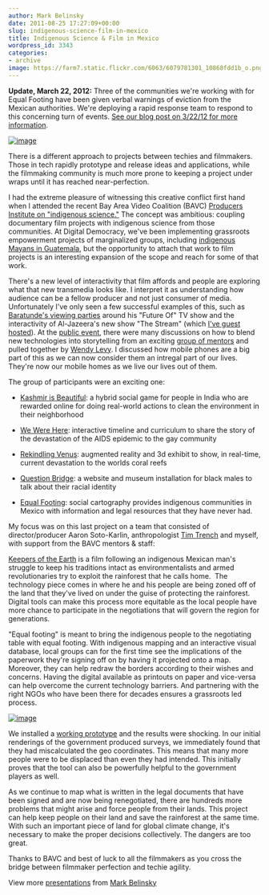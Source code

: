 ```yaml
---
author: Mark Belinsky
date: 2011-08-25 17:27:09+00:00
slug: indigenous-science-film-in-mexico
title: Indigenous Science & Film in Mexico
wordpress_id: 3343
categories:
- archive
image: https://farm7.static.flickr.com/6063/6079781301_10868fdd1b_o.png
---
```


**Update, March 22, 2012:** Three of the communities we're working with for Equal Footing have been given verbal warnings of eviction from the Mexican authorities. We're deploying a rapid response team to respond to this concerning turn of events. [See our blog post on 3/22/12 for more information](/blog/urgent-action-to-prevent-forced-evictions/).

[![image](https://farm7.static.flickr.com/6063/6079781301_10868fdd1b_o.png)](https://secure.flickr.com/photos/digitaldemocracy/6079681727/in/set-72157627516373580/)

There is a different approach to projects between techies and filmmakers. Those in tech rapidly prototype and release ideas and applications, while the filmmaking community is much more prone to keeping a project under wraps until it has reached near-perfection.

I had the extreme pleasure of witnessing this creative conflict first hand when I attended the recent Bay Area Video Coalition (BAVC) [Producers Institute on "indigenous science."](http://www.bavc.org/indigenous-science) The concept was ambitious: coupling documentary film projects with indigenous science from those communities. At Digital Democracy, we've been implementing grassroots empowerment projects of marginalized groups, including [indigenous Mayans in Guatemala](/archive/introducing-project-einstein-guatemala/), but the opportunity to attach that work to film projects is an interesting expansion of the scope and reach for some of that work.

There's a new level of interactivity that film affords and people are exploring what that new transmedia looks like. I interpret it as understanding how audience can be a fellow producer and not just consumer of media. Unfortunately I've only seen a few successful examples of this, such as [Baratunde's viewing parties](http://www.baratunde.com/blog/2009/8/5/baratunde-thurston-correspondent-of-the-future-says-the-futu.html) around his "Future Of" TV show and the interactivity of Al-Jazeera's new show "The Stream" (which [I've guest hosted](http://stream.aljazeera.com/episode/episode-2491)). At the [public event](http://www.tribecafilminstitute.org/blog/108194269.html), there were many discussions on how to blend new technologies into storytelling from an exciting [group of mentors](http://bavc.org/meet-your-mentors) and pulled together by [Wendy Levy](https://twitter.com/#!/twendywendy). I discussed how mobile phones are a big part of this as we can now consider them an intregal part of our lives. They're now our mobile homes as we live our lives out of them.

The group of participants were an exciting one:




  * [Kashmir is Beautiful](http://www.valleyofsaints.com/%20): a hybrid social game for people in India who are rewarded online for doing real-world actions to clean the environment in their neighborhood


  * [We Were Here](http://wewereherefilm.com/): interactive timeline and curriculum to share the story of the devastation of the AIDS epidemic to the gay community


  * [Rekindling Venus](http://rekindlingvenus.com/%20): augmented reality and 3d exhibit to show, in real-time, current devastation to the worlds coral reefs


  * [Question Bridge](http://questionbridge.com/): a website and museum installation for black males to talk about their racial identity


  * [Equal Footing](http://keepersoftheearthfilm.com/): social cartography provides indigenous communities in Mexico with information and legal resources that they have never had.


My focus was on this last project on a team that consisted of director/producer Aaron Soto-Karlin, anthropologist [Tim Trench](http://vimeo.com/17308543) and myself, with support from the BAVC mentors & staff:

[Keepers of the Earth](http://keepersoftheearthfilm.com/) is a film following an indigenous Mexican man's struggle to keep his traditions intact as environmentalists and armed revolutionaries try to exploit the rainforest that he calls home.  The technology piece comes in where he and his people are being zoned off of the land that they've lived on under the guise of protecting the rainforest. Digital tools can make this process more equitable as the local people have more chance to participate in the negotiations that will govern the region for generations.

"Equal footing" is meant to bring the indigenous people to the negotiating table with equal footing. With indigenous mapping and an interactive visual database, local groups can for the first time see the implications of the paperwork they're signing off on by having it projected onto a map. Moreover, they can help redraw the borders according to their wishes and concerns. Having the digital available as printouts on paper and vice-versa can help overcome the current technology barriers. And partnering with the right NGOs who have been there for decades ensures a grassroots led process.

[![image](https://farm7.static.flickr.com/6071/6079681245_0a08c39b44.jpg)](https://secure.flickr.com/photos/digitaldemocracy/sets/72157627516373580/with/6079681245/)

We installed a [working prototype](http://keepersoftheearthfilm.com/equal-footing/) and the results were shocking. In our initial renderings of the government produced surveys, we immediately found that they had miscalculated the geo coordinates. This means that many more people were to be displaced than even they had intended. This initially proves that the tool can also be powerfully helpful to the government players as well.

As we continue to map what is written in the legal documents that have been signed and are now being renegotiated, there are hundreds more problems that might arise and force people from their lands. This project can help keep people on their land and save the rainforest at the same time. With such an important piece of land for global climate change, it's necessary to make the proper decisions collectively. The dangers are too great.

Thanks to BAVC and best of luck to all the filmmakers as you cross the bridge between filmmaker perfection and techie agility.



View more [presentations](http://www.slideshare.net/) from [Mark Belinsky](http://www.slideshare.net/mbelinsky)
